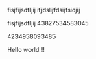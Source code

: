 
fisjfijsdfljij ifjdslijfdsijfsidjij

fisjfijsdfljij 43827534583045

4234958093485

Hello world!!!

